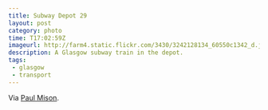 ```yaml
---
title: Subway Depot 29
layout: post
category: photo
time: T17:02:59Z
imageurl: http://farm4.static.flickr.com/3430/3242128134_60550c1342_d.jpg
description: A Glasgow subway train in the depot. 
tags: 
 - glasgow
 - transport
---
```


Via [Paul Mison][1].

[1]: http://notes.husk.org/post/4747679362/glasgow-subway-depot

